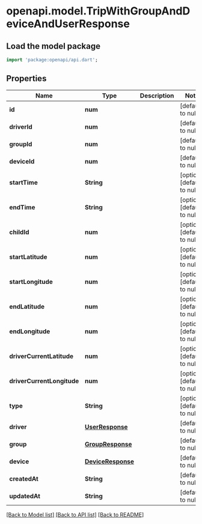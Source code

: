 # openapi.model.TripWithGroupAndDeviceAndUserResponse

## Load the model package
```dart
import 'package:openapi/api.dart';
```

## Properties
Name | Type | Description | Notes
------------ | ------------- | ------------- | -------------
**id** | **num** |  | [default to null]
**driverId** | **num** |  | [default to null]
**groupId** | **num** |  | [default to null]
**deviceId** | **num** |  | [default to null]
**startTime** | **String** |  | [optional] [default to null]
**endTime** | **String** |  | [optional] [default to null]
**childId** | **num** |  | [optional] [default to null]
**startLatitude** | **num** |  | [optional] [default to null]
**startLongitude** | **num** |  | [optional] [default to null]
**endLatitude** | **num** |  | [optional] [default to null]
**endLongitude** | **num** |  | [optional] [default to null]
**driverCurrentLatitude** | **num** |  | [optional] [default to null]
**driverCurrentLongitude** | **num** |  | [optional] [default to null]
**type** | **String** |  | [optional] [default to null]
**driver** | [**UserResponse**](UserResponse.md) |  | [default to null]
**group** | [**GroupResponse**](GroupResponse.md) |  | [default to null]
**device** | [**DeviceResponse**](DeviceResponse.md) |  | [default to null]
**createdAt** | **String** |  | [default to null]
**updatedAt** | **String** |  | [default to null]

[[Back to Model list]](../README.md#documentation-for-models) [[Back to API list]](../README.md#documentation-for-api-endpoints) [[Back to README]](../README.md)


